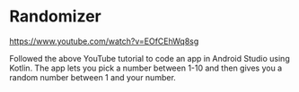 # Randomizer
https://www.youtube.com/watch?v=EOfCEhWq8sg

Followed the above YouTube tutorial to code an app in Android Studio using Kotlin. The app lets you pick a number between 1-10 and then gives you a random number between 1 and your number.
